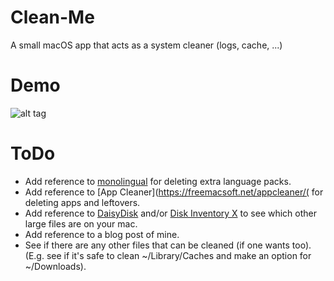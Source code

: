 # Clean-Me
A small macOS app that acts as a system cleaner (logs, cache, ...)

# Demo
![alt tag](https://github.com/Kevin-De-Koninck/Clean-Me/blob/master/demo.gif)

# ToDo
- Add reference to [monolingual](https://github.com/IngmarStein/Monolingual) for deleting extra language packs.
- Add reference to [App Cleaner](https://freemacsoft.net/appcleaner/( for deleting apps and leftovers.
- Add reference to [DaisyDisk](https://daisydiskapp.com) and/or [Disk Inventory X](http://www.derlien.com) to see which other large files are on your mac.
- Add reference to a blog post of mine.
- See if there are any other files that can be cleaned (if one wants too). (E.g. see if it's safe to clean ~/Library/Caches and make an option for ~/Downloads).
